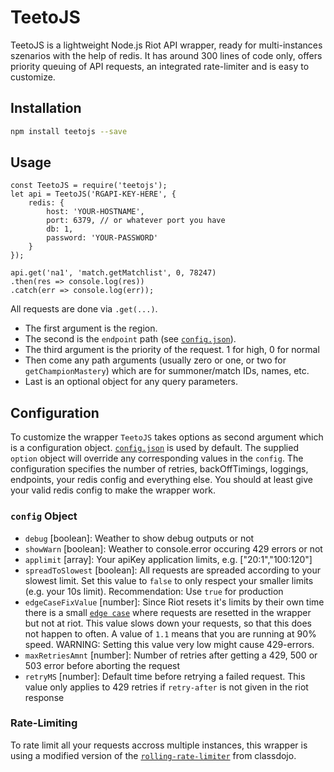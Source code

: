 # TeetoJS

TeetoJS is a lightweight Node.js Riot API wrapper, ready for multi-instances szenarios with the help of redis.
It has around 300 lines of code only, offers priority queuing of API requests, an integrated rate-limiter and is easy to customize.

## Installation

```sh
npm install teetojs --save
```

## Usage

```node
const TeetoJS = require('teetojs');
let api = TeetoJS('RGAPI-KEY-HERE', {
    redis: {
        host: 'YOUR-HOSTNAME',
        port: 6379, // or whatever port you have
        db: 1,
        password: 'YOUR-PASSWORD'
    }
});

api.get('na1', 'match.getMatchlist', 0, 78247)
.then(res => console.log(res))
.catch(err => console.log(err));
```

All requests are done via `.get(...)`.
- The first argument is the region.
- The second is the `endpoint` path
(see [`config.json`](https://github.com/GameBuddyApp/teetoJS/blob/master/config.json)).
- The third argument is the priority of the request. 1 for high, 0 for normal
- Then come any path arguments (usually zero or one, or two for `getChampionMastery`) which are for
summoner/match IDs, names, etc.
- Last is an optional object for any query parameters.

## Configuration

To customize the wrapper `TeetoJS` takes options as second argument which is a configuration object.
[`config.json`](https://github.com/GameBuddyApp/teetoJS/blob/master/config.json)
is used by default. The supplied `option` object will override any corresponding values in the `config`.
The configuration specifies the number of retries, backOffTimings, loggings, endpoints, your redis config and everything else.
You should at least give your valid redis config to make the wrapper work.

### `config` Object

- `debug` [boolean]: Weather to show debug outputs or not
- `showWarn` [boolean]: Weather to console.error occuring 429 errors or not
- `applimit` [array]: Your apiKey application limits, e.g. ["20:1","100:120"]
- `spreadToSlowest` [boolean]: All requests are spreaded according to your slowest limit. Set this value to `false` to only respect your smaller limits (e.g. your 10s limit). Recommendation: Use `true` for production
- `edgeCaseFixValue` [number]: Since Riot resets it's limits by their own time there is a small [`edge case`](https://imgur.com/a/whIAu) where requests are resetted in the wrapper but not at riot. This value slows down your requests, so that this does not happen to often. A value of `1.1` means that you are running at 90% speed. WARNING: Setting this value very low might cause 429-errors.
- `maxRetriesAmnt` [number]: Number of retries after getting a 429, 500 or 503 error before aborting the request
- `retryMS` [number]: Default time before retrying a failed request. This value only applies to 429 retries if `retry-after` is not given in the riot response

### Rate-Limiting ###

To rate limit all your requests accross multiple instances, this wrapper is using a modified version of the [`rolling-rate-limiter`](https://github.com/classdojo/rolling-rate-limiter) from classdojo.